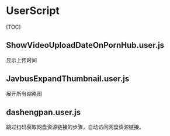 # UserScript
[TOC]
## ShowVideoUploadDateOnPornHub.user.js
显示上传时间
## JavbusExpandThumbnail.user.js
展开所有缩略图
## dashengpan.user.js
跳过扫码获取网盘资源链接的步骤，自动访问网盘资源链接。